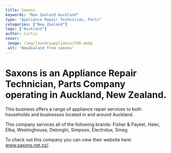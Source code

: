 ```yaml
---
title: Saxons
keywords: "New Zealand Auckland"
type: "Appliance Repair Technician, Parts"
categories: ["New Zealand"]
tags: ["Auckland"]
author: Curtis
cover:
 image: /img/laundryappliance/240.webp
 alt: 'NewZealand from saxons'
---
```


# Saxons is an Appliance Repair Technician, Parts Company operating in Auckland, New Zealand.

This business offers a range of appliance repair services to both households and businesses located in and around Auckland.

This company services all of the following brands: Fisher & Paykel, Haier, Elba, Westinghouse, Delonghi, Simpson, Electrolux, Smeg

To check out this company you can view their website here: www.saxons.net.nz/.
